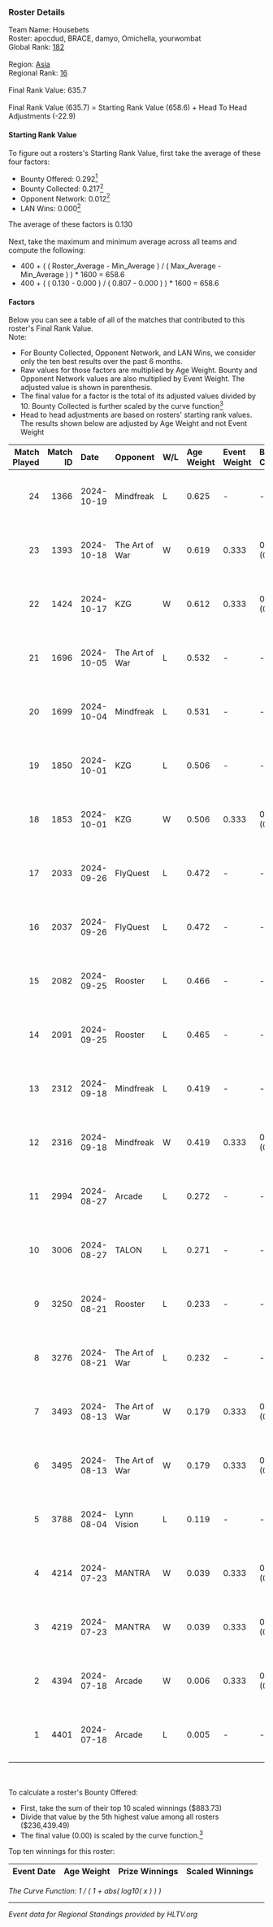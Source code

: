 ### Roster Details<br />
Team Name: Housebets<br />
Roster: apocdud, BRACE, damyo, Omichella, yourwombat<br />
Global Rank: [182](../../standings_global_2025_01_13.md)<br />
<br />
Region: [Asia]( ../../standings_asia_2025_01_13.md)<br />
Regional Rank: [16]( ../../standings_asia_2025_01_13.md)<br />
<br />
Final Rank Value:  635.7<br />
<br />
Final Rank Value (635.7) = Starting Rank Value (658.6) + Head To Head Adjustments (-22.9)<br />

#### Starting Rank Value<br />
To figure out a rosters's Starting Rank Value, first take the average of these four factors:<br />
- Bounty Offered: 0.292[<sup>1</sup>](#table2)
- Bounty Collected: 0.217[<sup>2</sup>](#table1)
- Opponent Network: 0.012[<sup>2</sup>](#table1)
- LAN Wins: 0.000[<sup>2</sup>](#table1)

The average of these factors is 0.130<br />
<br />
Next, take the maximum and minimum average across all teams and compute the following:<br />
- 400 + ( ( Roster_Average - Min_Average ) / ( Max_Average - Min_Average ) ) * 1600 = 658.6
- 400 + ( ( 0.130 - 0.000 ) / ( 0.807 - 0.000 ) ) * 1600 = 658.6


#### Factors<br />
Below you can see a table of all of the matches that contributed to this roster's Final Rank Value.<br />
Note:<br />

- For Bounty Collected, Opponent Network, and LAN Wins, we consider only the ten best results over the past 6 months.
- Raw values for those factors are multiplied by Age Weight. Bounty and Opponent Network values are also multiplied by Event Weight. The adjusted value is shown in parenthesis.
- The final value for a factor is the total of its adjusted values divided by 10. Bounty Collected is further scaled by the curve function[<sup>3</sup>](#curveFunction)
- Head to head adjustments are based on rosters' starting rank values. The results shown below are adjusted by Age Weight and not Event Weight
<span id="table1"></span><br />


| Match Played | Match ID | Date       | Opponent       | W/L | Age Weight | Event Weight | Bounty Collected | Opponent Network | LAN Wins  | H2H Adj. | Roster                                       |
| -: | -: | :- | :- | :- | :- | :- | :- | :- | :- | -: | :- |
|           24 |     1366 | 2024-10-19 | Mindfreak      | L   | 0.625      | -            | -                | -                | -         |    -7.71 | apocdud, BRACE, damyo, Omichella, yourwombat |
|           23 |     1393 | 2024-10-18 | The Art of War | W   | 0.619      | 0.333        | 0.003 (0.001)    | 0.205 (0.042)    | 0 (0.000) |    10.78 | apocdud, BRACE, damyo, Omichella, yourwombat |
|           22 |     1424 | 2024-10-17 | KZG            | W   | 0.612      | 0.333        | 0.002 (0.000)    | 0.090 (0.018)    | 0 (0.000) |     9.77 | apocdud, BRACE, damyo, Omichella, yourwombat |
|           21 |     1696 | 2024-10-05 | The Art of War | L   | 0.532      | -            | -                | -                | -         |    -7.53 | apocdud, BRACE, damyo, Omichella, yourwombat |
|           20 |     1699 | 2024-10-04 | Mindfreak      | L   | 0.531      | -            | -                | -                | -         |    -6.25 | apocdud, BRACE, damyo, Omichella, yourwombat |
|           19 |     1850 | 2024-10-01 | KZG            | L   | 0.506      | -            | -                | -                | -         |    -8.10 | apocdud, BRACE, damyo, Omichella, yourwombat |
|           18 |     1853 | 2024-10-01 | KZG            | W   | 0.506      | 0.333        | 0.002 (0.000)    | 0.090 (0.015)    | 0 (0.000) |     8.00 | apocdud, BRACE, damyo, Omichella, yourwombat |
|           17 |     2033 | 2024-09-26 | FlyQuest       | L   | 0.472      | -            | -                | -                | -         |    -0.35 | apocdud, BRACE, damyo, Omichella, yourwombat |
|           16 |     2037 | 2024-09-26 | FlyQuest       | L   | 0.472      | -            | -                | -                | -         |    -0.35 | apocdud, BRACE, damyo, Omichella, yourwombat |
|           15 |     2082 | 2024-09-25 | Rooster        | L   | 0.466      | -            | -                | -                | -         |    -6.20 | apocdud, BRACE, damyo, Omichella, yourwombat |
|           14 |     2091 | 2024-09-25 | Rooster        | L   | 0.465      | -            | -                | -                | -         |    -6.45 | apocdud, BRACE, damyo, Omichella, yourwombat |
|           13 |     2312 | 2024-09-18 | Mindfreak      | L   | 0.419      | -            | -                | -                | -         |    -5.58 | apocdud, BRACE, damyo, Omichella, yourwombat |
|           12 |     2316 | 2024-09-18 | Mindfreak      | W   | 0.419      | 0.333        | 0.005 (0.001)    | 0.164 (0.023)    | 0 (0.000) |     7.79 | apocdud, BRACE, damyo, Omichella, yourwombat |
|           11 |     2994 | 2024-08-27 | Arcade         | L   | 0.272      | -            | -                | -                | -         |    -4.72 | apocdud, BRACE, damyo, Omichella, yourwombat |
|           10 |     3006 | 2024-08-27 | TALON          | L   | 0.271      | -            | -                | -                | -         |    -4.92 | apocdud, BRACE, damyo, Omichella, yourwombat |
|            9 |     3250 | 2024-08-21 | Rooster        | L   | 0.233      | -            | -                | -                | -         |    -3.51 | apocdud, BRACE, damyo, Omichella, yourwombat |
|            8 |     3276 | 2024-08-21 | The Art of War | L   | 0.232      | -            | -                | -                | -         |    -3.79 | apocdud, BRACE, damyo, Omichella, yourwombat |
|            7 |     3493 | 2024-08-13 | The Art of War | W   | 0.179      | 0.333        | 0.003 (0.000)    | 0.205 (0.012)    | 0 (0.000) |     2.74 | apocdud, BRACE, damyo, Omichella, yourwombat |
|            6 |     3495 | 2024-08-13 | The Art of War | W   | 0.179      | 0.333        | 0.003 (0.000)    | 0.205 (0.012)    | 0 (0.000) |     2.78 | apocdud, BRACE, damyo, Omichella, yourwombat |
|            5 |     3788 | 2024-08-04 | Lynn Vision    | L   | 0.119      | -            | -                | -                | -         |    -0.39 | BRACE, damyo, Omichella, pz, yourwombat      |
|            4 |     4214 | 2024-07-23 | MANTRA         | W   | 0.039      | 0.333        | 0.001 (0.000)    | 0.060 (0.001)    | 0 (0.000) |     0.56 | apocdud, BRACE, damyo, Omichella, yourwombat |
|            3 |     4219 | 2024-07-23 | MANTRA         | W   | 0.039      | 0.333        | 0.001 (0.000)    | 0.060 (0.001)    | 0 (0.000) |     0.56 | apocdud, BRACE, damyo, Omichella, yourwombat |
|            2 |     4394 | 2024-07-18 | Arcade         | W   | 0.006      | 0.333        | 0.001 (0.000)    | 0.086 (0.000)    | 0 (0.000) |     0.08 | apocdud, BRACE, damyo, Omichella, yourwombat |
|            1 |     4401 | 2024-07-18 | Arcade         | L   | 0.005      | -            | -                | -                | -         |    -0.09 | apocdud, BRACE, damyo, Omichella, yourwombat |

<br />
<span id="table2"></span><br />
To calculate a roster's Bounty Offered:<br />

- First, take the sum of their top 10 scaled winnings ($883.73)
- Divide that value by the 5th highest value among all rosters ($236,439.49)
- The final value (0.00) is scaled by the curve function.[<sup>3</sup>](#curveFunction)

Top ten winnings for this roster:<br />

| Event Date | Age Weight | Prize Winnings | Scaled Winnings |
| :- | -: | :- | :- |


<span id="curveFunction"></span>_The Curve Function: 1 / ( 1 + abs( log10( x ) ) )_<br />

---
_Event data for Regional Standings provided by HLTV.org_<br />
